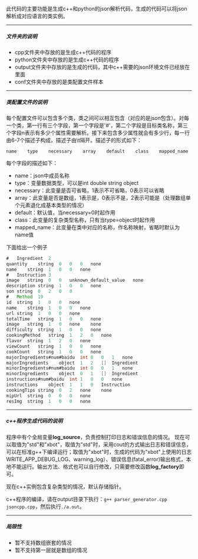 此代码的主要功能是生成c++和python的json解析代码，生成的代码可以将json解析成对应语言的类实例。

---

##### 文件夹的说明
- cpp文件夹中存放的是生成c++代码的程序
- python文件夹中存放的是生成c++代码的程序
- output文件夹中存放的是生成的代码，其中c++需要的json环境文件已经放在里面
- conf文件夹中存放的是类配置文件样本

---

##### 类配置文件的说明
每个配置文件可以包含多个类，类之间可以相互包含（对应的是json包含）。对每一个类，第一行有三个字段，第一个字段是'#'，第二个字段是目标类名称，第三个字段n表示有多少个属性需要解析。接下来包含多少属性就会有多少行，每一行由6-7个描述子构成，描述子由\t隔开。描述子的形式如下：
```
name    type    necessary    array    default    class    mapped_name
```
每个字段的描述如下：
- name：json中成员名称
- type：变量数据类型，可以是int double string object
- necessary：此变量是否可省略，1表示不可省略，0表示可以省略
- array：此变量是否是数组，1表示是，0表示不是，2表示可能是（处理数组单个元素退化成基本类型的情况）
- default：默认值，当necessary=0时起作用
- class：此变量的复杂类型名称，只有当type=object时起作用
- mapped_name：此变量在类中对应的名称，作名称映射，省略时默认为name值

下面给出一个例子
```java
#	Ingredient	2
quantity	string	0	0	0	none
name	string	1	0	0	none
#	Instruction	3
image	string	0	0	unknown_default_value	none
description	string	1	0	0	none
son	string	0	2	0	0
#	Method	19
id	string	1	0	0	none
name	string	1	0	0	none
url	string	1	0	0	none
totalTime	string	1	0	0	none
image	string	1	0	none	none
difficulty	string	1	0	0	none
cookingMethod	string	1	2	0	none
flavor	string	1	2	0	none
viewCount	string	1	0	0	none
cookCount	string	1	0	0	none
majorIngredients#num#baidu	int	0	0	1	none
majorIngredients	object	1	2	[]	Ingredient
minorIngredients#num#baidu	int	0	0	1	none
minorIngredients	object	0	1	[]	Ingredient
instructions#num#baidu	int	1	0	0	none
instructions	object	1	1	0	Instruction
cookingTips	string	0	2	none	none
mipUrl	string	0	0	0	none
resImg	string	1	0	0	none
```

---

##### c++程序生成代码的说明
程序中有个全局变量**log_source**，负责控制打印日志和错误信息的情况。
现在可以取值为"std"和"xbot"，取值为"std"时，采用cout的方式输出日志和错误信息，可以在标准g++下编译运行；取值为"xbot"时，生成的代码为"xbot"上使用的日志WRITE_APP_DEBUG_LOG、warning_log）、错误信息(fatal_error)输出格式，本地不能运行。输出方法、格式也可以自行修改，只需要修改函数**log_factory**即可。

现在c++实例包含复杂类型的情况，默认存储指针。

c++程序的编译，请在output目录下执行：`g++ parser_generator.cpp jsoncpp.cpp`，然后执行`./a.out`。

---

##### 局限性
- 暂不支持数组嵌套的情况
- 暂不支持第一层就是数组的情况